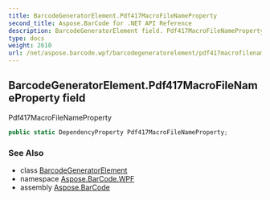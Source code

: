 ```yaml
---
title: BarcodeGeneratorElement.Pdf417MacroFileNameProperty
second_title: Aspose.BarCode for .NET API Reference
description: BarcodeGeneratorElement field. Pdf417MacroFileNameProperty
type: docs
weight: 2610
url: /net/aspose.barcode.wpf/barcodegeneratorelement/pdf417macrofilenameproperty/
---
```

## BarcodeGeneratorElement.Pdf417MacroFileNameProperty field

Pdf417MacroFileNameProperty

```csharp
public static DependencyProperty Pdf417MacroFileNameProperty;
```

### See Also

* class [BarcodeGeneratorElement](../)
* namespace [Aspose.BarCode.WPF](../../barcodegeneratorelement/)
* assembly [Aspose.BarCode](../../../)


